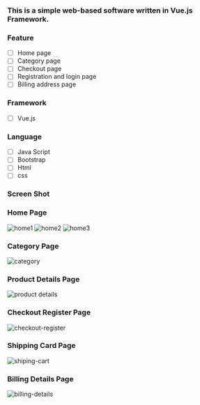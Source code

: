 ### This is a simple web-based software written in Vue.js Framework.

### Feature 
- [ ] Home page
- [ ] Category page
- [ ] Checkout page
- [ ] Registration and login page
- [ ] Billing address page

### Framework

- [ ] Vue.js

### Language

- [ ] Java Script
- [ ] Bootstrap
- [ ] Html
- [ ] css

### Screen Shot

### Home Page

![home1](https://user-images.githubusercontent.com/40806970/94422069-5230de80-01a8-11eb-8da1-b7f744db8543.PNG)
![home2](https://user-images.githubusercontent.com/40806970/94422090-5957ec80-01a8-11eb-85b5-673b567be895.PNG)
![home3](https://user-images.githubusercontent.com/40806970/94422108-5eb53700-01a8-11eb-8dcb-2d0ea451ff04.PNG)

### Category Page

![category](https://user-images.githubusercontent.com/40806970/94422181-80aeb980-01a8-11eb-84f2-87261e0fdf90.PNG)

### Product Details Page

![product details](https://user-images.githubusercontent.com/40806970/94422225-958b4d00-01a8-11eb-9de9-feb0faa903ae.PNG)

### Checkout Register Page

![checkout-register](https://user-images.githubusercontent.com/40806970/94422354-c5d2eb80-01a8-11eb-8f95-a29a56602470.PNG)

### Shipping Card Page

![shiping-cart](https://user-images.githubusercontent.com/40806970/94422427-e3a05080-01a8-11eb-896b-af9cbcad6003.PNG)

### Billing Details Page

![billing-details](https://user-images.githubusercontent.com/40806970/94422468-f61a8a00-01a8-11eb-8167-0c44de938ded.PNG)

